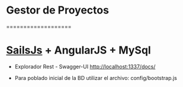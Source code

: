 # Gestor de Proyectos
  ===================

# [SailsJs](http://sailsjs.org) + AngularJS + MySql

 + Explorador Rest - Swagger-UI [http://localhost:1337/docs/](http://localhost:1337/docs/)

 + Para poblado inicial de la BD utilizar el archivo: config/bootstrap.js    
